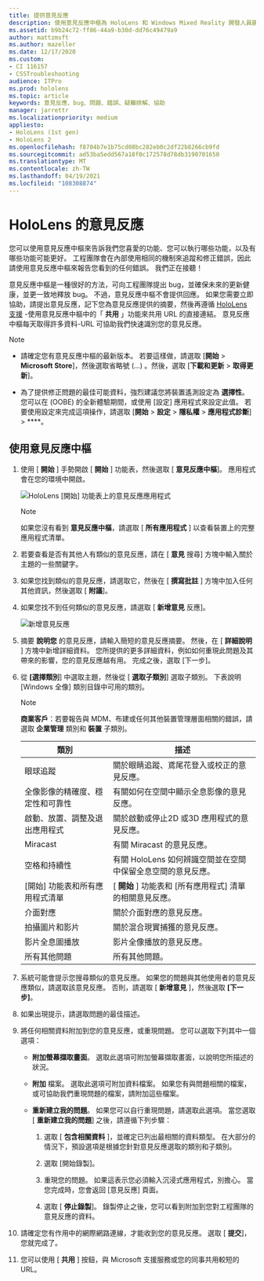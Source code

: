 ```yaml
---
title: 提供意見反應
description: 使用意見反應中樞為 HoloLens 和 Windows Mixed Reality 開發人員建立可採取動作的意見反應。
ms.assetid: b9b24c72-ff86-44a9-b30d-dd76c49479a9
author: mattzmsft
ms.author: mazeller
ms.date: 12/17/2020
ms.custom:
- CI 116157
- CSSTroubleshooting
audience: ITPro
ms.prod: hololens
ms.topic: article
keywords: 意見反應、bug、問題、錯誤、疑難排解、協助
manager: jarrettr
ms.localizationpriority: medium
appliesto:
- HoloLens (1st gen)
- HoloLens 2
ms.openlocfilehash: f8704b7e1b75cd08bc282eb0c2df22b8266cb9fd
ms.sourcegitcommit: ad53ba5edd567a18f0c172578d78db3190701650
ms.translationtype: MT
ms.contentlocale: zh-TW
ms.lasthandoff: 04/19/2021
ms.locfileid: "108308874"
---
```

# <a name="feedback-for-hololens"></a>HoloLens 的意見反應

您可以使用意見反應中樞來告訴我們您喜愛的功能、您可以執行哪些功能，以及有哪些功能可能更好。 工程團隊會在內部使用相同的機制來追蹤和修正錯誤，因此請使用意見反應中樞來報告您看到的任何錯誤。 我們正在接聽！

意見反應中樞是一種很好的方法，可向工程團隊提出 bug，並確保未來的更新健康，並更一致地釋放 bug。 不過，意見反應中樞不會提供回應。 如果您需要立即協助，請提出意見反應，記下您為意見反應提供的摘要，然後再遵循 [HoloLens 支援](https://support.microsoft.com/supportforbusiness/productselection?sapid=e9391227-fa6d-927b-0fff-f96288631b8f) -使用意見反應中樞中的「 **共用** 」功能來共用 URL 的直接連結。 意見反應中樞每天取得許多資料-URL 可協助我們快速識別您的意見反應。

> [!NOTE]  
>  
> - 請確定您有意見反應中樞的最新版本。 若要這樣做，請選取 [**開始**  >  **Microsoft Store**]，然後選取省略號 (...) 。然後，選取 [**下載和更新**  >  **取得更新**]。  
>  
> - 為了提供修正問題的最佳可能資料，強烈建議您將裝置遙測設定為 **選擇性**。 您可以在 (OOBE) 的全新體驗期間，或使用 [設定] 應用程式來設定此值。 若要使用設定來完成這項操作，請選取 [**開始**  >  **設定**  >  **隱私權**  >  **應用程式診斷**]  >  ****。

## <a name="use-the-feedback-hub"></a>使用意見反應中樞

1. 使用 [ **開始** ] 手勢開啟 [ **開始** ] 功能表，然後選取 [ **意見反應中樞**]。 應用程式會在您的環境中開啟。

   ![HoloLens [開始] 功能表上的意見反應應用程式](./images/hololens2-feedbackhub-tile.png)
   > [!NOTE]  
   > 如果您沒有看到 **意見反應中樞**，請選取 [ **所有應用程式** ] 以查看裝置上的完整應用程式清單。

1. 若要查看是否有其他人有類似的意見反應，請在 [ **意見** 搜尋] 方塊中輸入關於主題的一些關鍵字。
1. 如果您找到類似的意見反應，請選取它，然後在 [ **撰寫批註** ] 方塊中加入任何其他資訊，然後選取 [ **附議**]。
1. 如果您找不到任何類似的意見反應，請選取 [ **新增意見** 反應]。

   ![新增意見反應](./images/hololens-feedback-1.png)

1. 摘要 **說明您** 的意見反應，請輸入簡短的意見反應摘要。 然後，在 [ **詳細說明** ] 方塊中新增詳細資料。 您所提供的更多詳細資料，例如如何重現此問題及其帶來的影響，您的意見反應越有用。 完成之後，選取 [下一步]。

1. 從 **[選擇類別**] 中選取主題，然後從 [ **選取子類別**] 選取子類別。 下表說明 [Windows 全像] 類別目錄中可用的類別。

   > [!NOTE]  
   > **商業客戶**：若要報告與 MDM、布建或任何其他裝置管理層面相關的錯誤，請選取 **企業管理** 類別和 **裝置** 子類別。

   |類別 |描述 |
   | --- | --- |
   |眼球追蹤 |關於眼睛追蹤、鳶尾花登入或校正的意見反應。 |
   |全像影像的精確度、穩定性和可靠性 |有關如何在空間中顯示全息影像的意見反應。 |
   |啟動、放置、調整及退出應用程式 |關於啟動或停止2D 或3D 應用程式的意見反應。 |
   |Miracast |有關 Miracast 的意見反應。 |
   |空格和持續性 |有關 HoloLens 如何辨識空間並在空間中保留全息空間的意見反應。 |
   |[開始] 功能表和所有應用程式清單 |[ **開始** ] 功能表和 [所有應用程式] 清單的相關意見反應。 |
   |介面對應 |關於介面對應的意見反應。 |
   |拍攝圖片和影片 |關於混合現實捕獲的意見反應。 |
   |影片全息圖播放 |影片全像播放的意見反應。 |
   |所有其他問題 |所有其他問題。 |

1. 系統可能會提示您搜尋類似的意見反應。 如果您的問題與其他使用者的意見反應類似，請選取該意見反應。 否則，請選取 [ **新增意見** ]，然後選取 **[下一步]**。

1. 如果出現提示，請選取問題的最佳描述。

1. 將任何相關資料附加到您的意見反應，或重現問題。 您可以選取下列其中一個選項：

   - **附加螢幕擷取畫面**。 選取此選項可附加螢幕擷取畫面，以說明您所描述的狀況。
   - **附加** 檔案。 選取此選項可附加資料檔案。 如果您有與問題相關的檔案，或可協助我們重現問題的檔案，請附加這些檔案。
   - **重新建立我的問題**。 如果您可以自行重現問題，請選取此選項。 當您選取 [ **重新建立我的問題**] 之後，請遵循下列步驟：  

     1. 選取 [ **包含相關資料** ]，並確定已列出最相關的資料類型。 在大部分的情況下，預設選項是根據您針對意見反應選取的類別和子類別。  
     1. 選取 [開始錄製]。

     1. 重現您的問題。 如果這表示您必須輸入沉浸式應用程式，別擔心。 當您完成時，您會返回 [意見反應] 頁面。
     1. 選取 [ **停止錄製**]。 錄製停止之後，您可以看到附加到您對工程團隊的意見反應的資料。

1. 請確定您有作用中的網際網路連線，才能收到您的意見反應。 選取 [ **提交**]，您就完成了。

1. 您可以使用 [ **共用** ] 按鈕，與 Microsoft 支援服務或您的同事共用較短的 URL。
